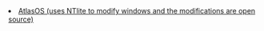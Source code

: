 <li> <a href="https://atlasos.net/">AtlasOS (uses NTlite to modify windows and the modifications are open source)</a></li>
